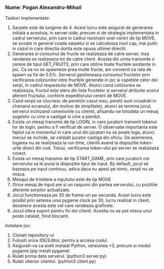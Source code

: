### Nume: Pogan Alexandru-Mihail 

Taskuri implementate:
1) Sarpele este de lungime de 4. Acest lucru este asigurat de generarea initiala a acestuia, in server-side, precum si de strategia implementata in 
cadrul serverului, prin care in cadrul rezolvarii unei cereri de tip MOVE, se scoate in general coada sarpelui si se calculeaza noul cap, mai putin in cazul
in care directia dorita este opusa ultimei directii.
2) Generarea si consumul de fructe se realizeaza de catre server, insa randarea se realizeaza tot de catre client. Acesta din urma transmite o cerere de tipul
GET_FRUITS, prin care obtine toate fructele existente in joc. Ca sa nu se spawneze prea multe fructe, am convenit ca rata de spawn sa fie de 0.5%. Serverul gestioneaza
consumul fructelor prin verificarea coliziunilor intre fructele generate in joc si capetele celor doi serpi, in cadrul requestului de MOVE. Atunci cand coliziunea se
realizeaza, fructul este sters din lista fructelor si serverul atribuite scorul aferent fructului, conform expeditorului cererii de MOVE.
3) Cand serpii se ciocnesc de pereti(in cazul meu, peretii sunt incadrati in chenarul ecranului, din motive de simplitate), atunci se termina jocul, serverul
inchizand conexiunile cu clientii, afisandu-se totodata un mesaj sugestiv cu cine a castigat si cine a pierdut.
4) Exista un mesaj transmis de tip LOGIN, in care jucatorii transmit tokenul lor de login, pentru a fi verificat de server. O observatie importanta este faptul ca in
momentul in care unul din jucatori nu se poate loga, atunci meciul se inchide, iar celalalt jucator castiga din oficiu. De asemenea, logarea nu se realizeaza la run time,
clientii avand la dispozitie token-urile direct din cod. Totusi, verificarea token-ului pe server se realizeaza corect.
5) Exista un mesaj transmis de tip START_GAME, prin care jucatorii cer serverului sa le puna la dispozitie tipul de input. By default, jocul se bazeaza pe input
continuu, adica daca nu apesi pe nimic, serpii nu se misca.
6) Mesajul de trimitere a inputului este de tip MOVE
7) Orice mesaj de input are si un raspuns din partea serverului, cu pozitiile aferente serpilor actualizate.
8) Jocul functioneaza pe 30 de frame-uri pe secunda. Acest lucru este posibil prin setarea unui pygame clock pe 30, lucru realizat in client, deoarece acesta este
cel care randeaza graficele.
9) Jocul ofera suport pentru fix doi clienti. Acestia nu se pot misca unul peste celalalt, fiind blocanti.

Instalare joc:
1) Clonati repository-ul
2) Folositi orice IDE/Editor, pentru a accesa codul.
3) Asigurati-va ca aveti instalat Python, versiunea >3, precum si modul pygame.(pip install pygame)
4) Rulati prima data serverul. (python3 server.py)
5) Rulati ulterior clientul. (python3 client.py)